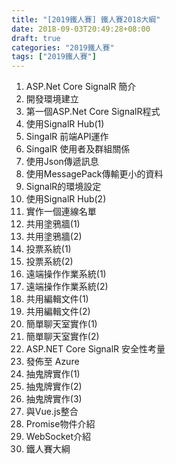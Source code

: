 ```yaml
---
title: "[2019鐵人賽] 鐵人賽2018大綱"
date: 2018-09-03T20:49:28+08:00
draft: true
categories: "2019鐵人賽"
tags: ["2019鐵人賽"]
---
```


1. ASP.Net Core SignalR 簡介
2. 開發環境建立
3. 第一個ASP.Net Core SignalR程式
4. 使用SignalR Hub(1)
5. SingalR 前端API運作
6. SingalR 使用者及群組關係
7. 使用Json傳遞訊息
8. 使用MessagePack傳輸更小的資料
9. SignalR的環境設定
10. 使用SignalR Hub(2)
11. 實作一個連線名單  
12. 共用塗鴉牆(1)
13. 共用塗鴉牆(2)
14. 投票系統(1)
15. 投票系統(2) 
16. 遠端操作作業系統(1)
17. 遠端操作作業系統(2)
18. 共用編輯文件(1)
19. 共用編輯文件(2)
20. 簡單聊天室實作(1)
21. 簡單聊天室實作(2)
22. ASP.NET Core SignalR 安全性考量
23. 發佈至 Azure
24. 抽鬼牌實作(1)
25. 抽鬼牌實作(2)
26. 抽鬼牌實作(3)
27. 與Vue.js整合
28. Promise物件介紹
29. WebSocket介紹
30. 鐵人賽大綱